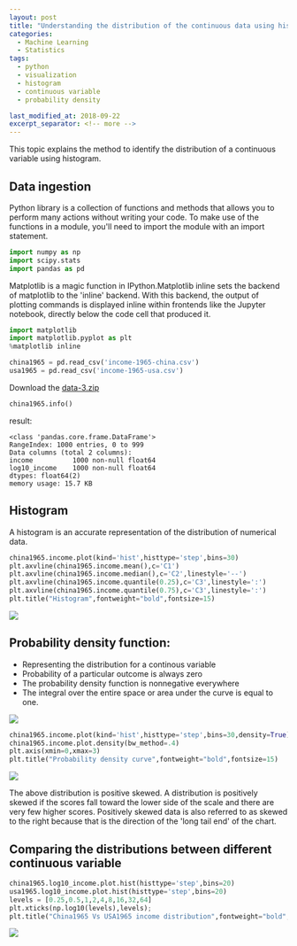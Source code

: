 ```yaml
---
layout: post
title: "Understanding the distribution of the continuous data using histogram"
categories:
  - Machine Learning
  - Statistics
tags:
  - python
  - visualization
  - histogram
  - continuous variable
  - probability density

last_modified_at: 2018-09-22
excerpt_separator: <!-- more -->
---
```


This topic explains the method to identify the distribution of a continuous variable using histogram.
<!-- more -->

## Data ingestion

Python library is a collection of functions and methods that allows you to perform many actions without writing your code.
To make use of the functions in a module, you'll need to import the module with an import statement.

```python
import numpy as np
import scipy.stats
import pandas as pd
```
Matplotlib is a magic function in IPython.Matplotlib inline sets the backend of matplotlib to the 'inline' backend. With this backend, the output of plotting commands is displayed inline within frontends like the Jupyter notebook, directly below the code cell that produced it.

```python
import matplotlib
import matplotlib.pyplot as plt
%matplotlib inline
```


```python
china1965 = pd.read_csv('income-1965-china.csv')
usa1965 = pd.read_csv('income-1965-usa.csv')
```
Download the [data-3.zip](https://github.com/dchandra1985/portfolio/blob/gh-pages/data/data-3.zip)

```python
china1965.info()
```

result:

    <class 'pandas.core.frame.DataFrame'>
    RangeIndex: 1000 entries, 0 to 999
    Data columns (total 2 columns):
    income          1000 non-null float64
    log10_income    1000 non-null float64
    dtypes: float64(2)
    memory usage: 15.7 KB

## Histogram

A histogram is an accurate representation of the distribution of numerical data.


```python
china1965.income.plot(kind='hist',histtype='step',bins=30)
plt.axvline(china1965.income.mean(),c='C1')
plt.axvline(china1965.income.median(),c='C2',linestyle='--')
plt.axvline(china1965.income.quantile(0.25),c='C3',linestyle=':')
plt.axvline(china1965.income.quantile(0.75),c='C3',linestyle=':')
plt.title("Histogram",fontweight="bold",fontsize=15)
```

![]({{"/images/ML_5_1.png"|absolute_url}})


## Probability density function:

*  Representing the distribution for a continous variable
*  Probability of a particular outcome is always zero
*  The probability density function is nonnegative everywhere
*  The integral over the entire space or area under the curve is equal to one.

![]({{"/images/PDF.png"|absolute_url}})


```python
china1965.income.plot(kind='hist',histtype='step',bins=30,density=True)
china1965.income.plot.density(bw_method=.4)
plt.axis(xmin=0,xmax=3)
plt.title("Probability density curve",fontweight="bold",fontsize=15)
```


![]({{"/images/ML_5_2.png"|absolute_url}})


The above distribution is positive skewed.
A distribution is positively skewed if the scores fall toward the lower side of the scale and there are very few higher scores.
Positively skewed data is also referred to as skewed to the right because that is the direction of the 'long tail end' of the chart.



## Comparing the distributions between different continuous variable

```python
china1965.log10_income.plot.hist(histtype='step',bins=20)
usa1965.log10_income.plot.hist(histtype='step',bins=20)
levels = [0.25,0.5,1,2,4,8,16,32,64]
plt.xticks(np.log10(levels),levels);
plt.title("China1965 Vs USA1965 income distribution",fontweight="bold",fontsize=15)
```

![]({{"/images/ML_5_3.png"|absolute_url}})
